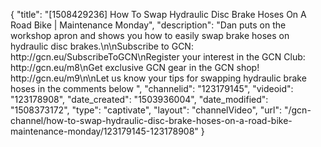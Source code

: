 {
    "title": "[1508429236] How To Swap Hydraulic Disc Brake Hoses On A Road Bike | Maintenance Monday",
    "description": "Dan puts on the workshop apron and shows you how to easily swap brake hoses on hydraulic disc brakes.\n\nSubscribe to GCN: http:\/\/gcn.eu\/SubscribeToGCN\nRegister your interest in the GCN Club: http:\/\/gcn.eu\/m8\nGet exclusive GCN gear in the GCN shop! http:\/\/gcn.eu\/m9\n\nLet us know your tips for swapping hydraulic brake hoses in the comments below ",
    "channelid": "123179145",
    "videoid": "123178908",
    "date_created": "1503936004",
    "date_modified": "1508373172",
    "type": "captivate",
    "layout": "channelVideo",
    "url": "\/gcn-channel\/how-to-swap-hydraulic-disc-brake-hoses-on-a-road-bike-maintenance-monday\/123179145-123178908"
}